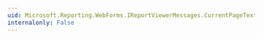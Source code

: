 ```yaml
---
uid: Microsoft.Reporting.WebForms.IReportViewerMessages.CurrentPageTextBoxToolTip
internalonly: False
---
```

